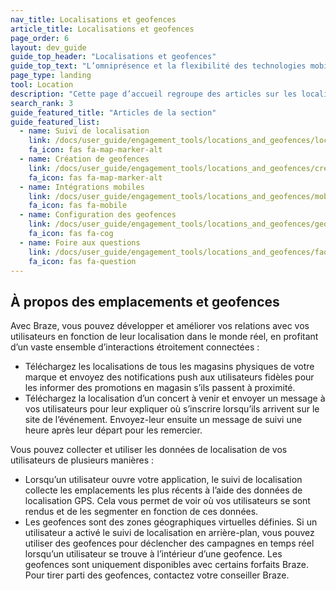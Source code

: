 ```yaml
---
nav_title: Localisations et geofences
article_title: Localisations et geofences
page_order: 6
layout: dev_guide
guide_top_header: "Localisations et geofences"
guide_top_text: "L’omniprésence et la flexibilité des technologies mobiles permettent aux marketeurs, aux gestionnaires de produits et aux équipes de développement commercial d’atteindre leurs utilisateurs partout dans le monde en brouillant les frontières entre les expériences virtuelles et réelles. Reportez-vous aux articles de cette section pour en savoir plus sur le suivi de localisation, la création de geofences, les intégrations mobiles, etc. <br><br>**Les geofences sont uniquement disponibles avec certains forfaits Braze. Pour démarrer, contactez votre gestionnaire du succès des clients Braze.**"
page_type: landing
tool: Location
description: "Cette page d’accueil regroupe des articles sur les localisations et les geofences. Vous trouverez ici des ressources sur le suivi de localisation, la création de geofences, les intégrations mobiles, etc."
search_rank: 3
guide_featured_title: "Articles de la section"
guide_featured_list:
  - name: Suivi de localisation
    link: /docs/user_guide/engagement_tools/locations_and_geofences/location_tracking
    fa_icon: fas fa-map-marker-alt
  - name: Création de geofences
    link: /docs/user_guide/engagement_tools/locations_and_geofences/creating_geofences/
    fa_icon: fas fa-map-marker-alt
  - name: Intégrations mobiles
    link: /docs/user_guide/engagement_tools/locations_and_geofences/mobile_integrations/
    fa_icon: fas fa-mobile
  - name: Configuration des geofences
    link: /docs/user_guide/engagement_tools/locations_and_geofences/geofence_configuration/
    fa_icon: fas fa-cog
  - name: Foire aux questions
    link: /docs/user_guide/engagement_tools/locations_and_geofences/faqs/
    fa_icon: fas fa-question
---
```


## À propos des emplacements et geofences

Avec Braze, vous pouvez développer et améliorer vos relations avec vos utilisateurs en fonction de leur localisation dans le monde réel, en profitant d’un vaste ensemble d’interactions étroitement connectées :

- Téléchargez les localisations de tous les magasins physiques de votre marque et envoyez des notifications push aux utilisateurs fidèles pour les informer des promotions en magasin s’ils passent à proximité. 
- Téléchargez la localisation d’un concert à venir et envoyer un message à vos utilisateurs pour leur expliquer où s’inscrire lorsqu’ils arrivent sur le site de l’événement. Envoyez-leur ensuite un message de suivi une heure après leur départ pour les remercier.

Vous pouvez collecter et utiliser les données de localisation de vos utilisateurs de plusieurs manières :

- Lorsqu’un utilisateur ouvre votre application, le suivi de localisation collecte les emplacements les plus récents à l’aide des données de localisation GPS. Cela vous permet de voir où vos utilisateurs se sont rendus et de les segmenter en fonction de ces données.
- Les geofences sont des zones géographiques virtuelles définies. Si un utilisateur a activé le suivi de localisation en arrière-plan, vous pouvez utiliser des geofences pour déclencher des campagnes en temps réel lorsqu’un utilisateur se trouve à l’intérieur d’une geofence. Les geofences sont uniquement disponibles avec certains forfaits Braze. Pour tirer parti des geofences, contactez votre conseiller Braze.
<br><br><br>
